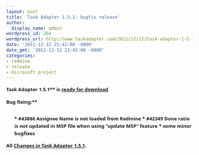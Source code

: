 ```yaml
---
layout: post
title: 'Task Adapter 1.5.1: bugfix release'
author:
  display_name: admin
wordpress_id: 264
wordpress_url: http://www.taskadapter.com/2011/12/12/task-adapter-1-5-1-bugfix-release/
date: '2011-12-12 21:42:00 -0800'
date_gmt: '2011-12-12 21:42:00 -0800'
categories:
- redmine
- release
- microsoft project
---
```

<p><strong style="background-color: white; font-family: 'Lucida Grande', 'Lucida Sans Unicode', 'Segoe UI', Helvetica, Arial, sans-serif; font-size: 13px; line-height: 20px;">Task Adapter 1.5.1**<span style="background-color: white; font-family: 'Lucida Grande', 'Lucida Sans Unicode', 'Segoe UI', Helvetica, Arial, sans-serif; font-size: 13px; line-height: 20px;"> is <a href="http://www.taskadapter.com/download">ready for download</a></span><span style="background-color: white; color: #7a7a7a; font-family: 'Lucida Grande', 'Lucida Sans Unicode', 'Segoe UI', Helvetica, Arial, sans-serif; font-size: 13px; line-height: 20px;">.</span><br/>
<div style="font-family: 'Lucida Grande', 'Lucida Sans Unicode', 'Segoe UI', Helvetica, Arial, sans-serif; font-size: 13px; line-height: 20px; margin-bottom: 25px;"><strong style="background-color: white;">Bug fixing:**</div>
<ul style="font-family: 'Lucida Grande', 'Lucida Sans Unicode', 'Segoe UI', Helvetica, Arial, sans-serif; font-size: 13px; line-height: 20px;">
* <span style="background-color: white;">#43886 Assignee Name is not loaded from Redmine</span>
* <span style="background-color: white;">#42349 Done ratio is not updated in MSP file when using "update MSP" feature</span>
* <span style="background-color: white;">some minor bugfixes</span></ul>
<div style="font-family: 'Lucida Grande', 'Lucida Sans Unicode', 'Segoe UI', Helvetica, Arial, sans-serif; font-size: 13px; line-height: 20px; margin-bottom: 25px;"><span style="background-color: white;">All <a href="http://www.hostedredmine.com/projects/ta/versions/1474">Changes in Task Adapter 1.5.1</a>.</span></div></p>
